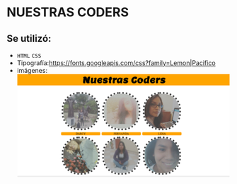 # NUESTRAS CODERS


## Se utilizó:

* `HTML` `CSS`
* Tipografía:https://fonts.googleapis.com/css?family=Lemon|Pacifico
* imágenes:
  ![Vista de la página web](assets/images/vista-web.png "nuestras coders")

